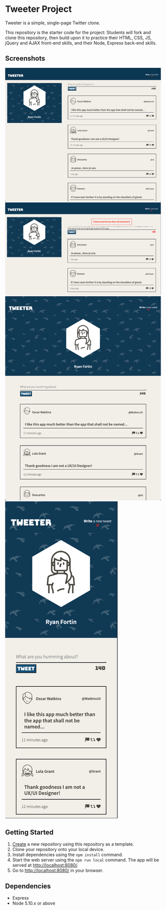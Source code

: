 # Tweeter Project

Tweeter is a simple, single-page Twitter clone.

This repository is the starter code for the project: Students will fork and clone this repository, then build upon it to practice their HTML, CSS, JS, jQuery and AJAX front-end skills, and their Node, Express back-end skills.

## Screenshots

!["Desktop tweeter"](https://github.com/rfll/tweeter/blob/master/docs/Desktop_Tweeter2.png)
!["Desktop tweeter error"](https://github.com/rfll/tweeter/blob/master/docs/Tweeter_error_message.png)
!["Tablet tweeter"](https://github.com/rfll/tweeter/blob/master/docs/Tablet_Tweeter.png)
!["Mobile tweeter"](https://github.com/rfll/tweeter/blob/master/docs/Mobile_Tweeter.png)

## Getting Started

1. [Create](https://docs.github.com/en/repositories/creating-and-managing-repositories/creating-a-repository-from-a-template) a new repository using this repository as a template.
2. Clone your repository onto your local device.
3. Install dependencies using the `npm install` command.
3. Start the web server using the `npm run local` command. The app will be served at <http://localhost:8080/>.
4. Go to <http://localhost:8080/> in your browser.

## Dependencies

- Express
- Node 5.10.x or above
